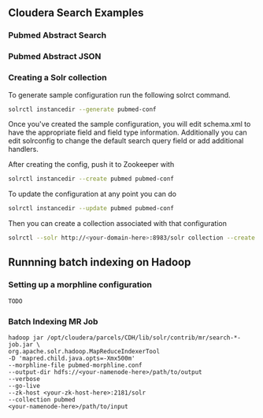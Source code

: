 ## Cloudera Search Examples

### Pubmed Abstract Search

### Pubmed Abstract JSON

### Creating a Solr collection

To generate sample configuration run the following solrct command.

```sh
solrctl instancedir --generate pubmed-conf
```

Once you've created the sample configuration, you will edit schema.xml to have the appropriate field and field type information.  Additionally you can edit solrconfig to change the default search query field or add additional handlers.

After creating the config, push it to Zookeeper with 

```sh
solrctl instancedir --create pubmed pubmed-conf
```

To update the configuration at any point you can do
```sh
solrctl instancedir --update pubmed pubmed-conf
```

Then you can create a collection associated with that configuration
```sh
solrctl --solr http://<your-domain-here>:8983/solr collection --create pubmed
```

## Runnning batch indexing on Hadoop

### Setting up a morphline configuration

```sh
TODO
```

### Batch Indexing MR Job

```
hadoop jar /opt/cloudera/parcels/CDH/lib/solr/contrib/mr/search-*-job.jar \
org.apache.solr.hadoop.MapReduceIndexerTool 
-D 'mapred.child.java.opts=-Xmx500m' 
--morphline-file pubmed-morphline.conf
--output-dir hdfs://<your-namenode-here>/path/to/output
--verbose 
--go-live 
--zk-host <your-zk-host-here>:2181/solr 
--collection pubmed 
<your-namenode-here>/path/to/input
